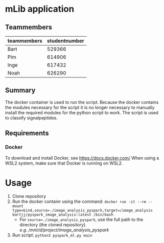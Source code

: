 # mLib application
## Teammembers
|   teammembers |   studentnumber   |
----------------|--------------------
|   Bart        |  529366           |
|   Pim         |  614906           |
|   Inge        |  617432           |
|   Noah        |   626290          |

## Summary
The docker container is used to run the script.
Because the docker contains the modules necessary for the script it is no longer necessary to manually install the required modules for the python script to work.
The script is used to classify signalpeptides.

## Requirements
### Docker
To download and install Docker, see https://docs.docker.com/
When using a WSL2 system, make sure that Docker is running on WSL2.

# Usage
1. Clone repository
3. Run the docker containr using the command: `docker run -it --rm --mount type=bind,source=./image_analysis_pyspark,target=/image_analysis bartjj/pyspark_image_analysis:latest /bin/bash`
    * For `source=./image_analysis_pyspark`, use the full path to the directory (the cloned repository).    
      *e.g. /mnt/d/project/image_analysis_pyspark*
5. Run script: `python3 pyspark_ml.py main`
